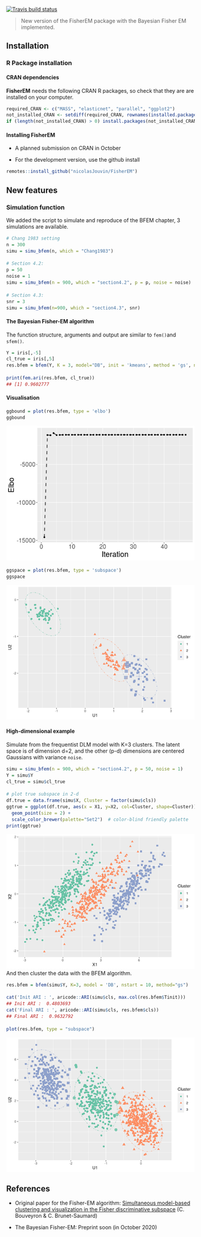 
<!-- badges: start -->

[![Travis build
status](https://travis-ci.com/nicolasJouvin/FisherEM.svg?branch=master)](https://travis-ci.com/nicolasJouvin/FisherEM)
<!-- badges: end -->

> New version of the FisherEM package with the Bayesian Fisher EM
> implemented.

<!-- Not math in github md files -->

<!-- ## The Bayesian Discriminative Latent Mixture model -->

<!-- \begin{align*} -->

<!--  \mu_k & \sim \mathcal{N}_d(0_d, \lambda I_d), \\ -->

<!--  x_i & \sim \sum_k \pi_k  \mathcal{N}_d(\mu_k, \Sigma_k), \\ -->

<!--  y_i \mid x_i, \epsilon_i & \sim \mathcal{N}_p(U x_i, U \Sigma_k U^\top). -->

<!-- \end{align*} -->

## Installation

### R Package installation

#### CRAN dependencies

**FisherEM** needs the following CRAN R packages, so check that they are
are installed on your computer.

``` r
required_CRAN <- c("MASS", "elasticnet", "parallel", "ggplot2")
not_installed_CRAN <- setdiff(required_CRAN, rownames(installed.packages()))
if (length(not_installed_CRAN) > 0) install.packages(not_installed_CRAN)
```

#### Installing FisherEM

  - A planned submission on CRAN in October

<!-- # ```{r package CRAN, eval = FALSE} -->

<!-- # install.packages("FisherEM") -->

<!-- # ``` -->

  - For the development version, use the github install

<!-- end list -->

``` r
remotes::install_github("nicolasJouvin/FisherEM")
```

<!-- - For a specific tagged release, use -->

<!-- ```{r package tag, eval = FALSE} -->

<!-- remotes::install_github("nicolasJouvin/FisherEM@tag_number") -->

<!-- ``` -->

## New features

### Simulation function

We added the script to simulate and reproduce of the BFEM chapter, 3
simulations are available.

``` r
# Chang 1983 setting
n = 300
simu = simu_bfem(n, which = "Chang1983")

# Section 4.2: 
p = 50
noise = 1
simu = simu_bfem(n = 900, which = "section4.2", p = p, noise = noise)

# Section 4.3: 
snr = 3
simu = simu_bfem(n=900, which = "section4.3", snr)
```

#### The Bayesian Fisher-EM algorithm

The function structure, arguments and output are similar to `fem()`and
`sfem()`.

``` r
Y = iris[,-5]
cl_true = iris[,5]
res.bfem = bfem(Y, K = 3, model="DB", init = 'kmeans', method = 'gs', nstart = 10)

print(fem.ari(res.bfem, cl_true))
## [1] 0.9602777
```

#### Visualisation

``` r
ggbound = plot(res.bfem, type = 'elbo')
ggbound
```

![](man/figures/bound-evolution-1.png)<!-- -->

``` r
ggspace = plot(res.bfem, type = 'subspace')
ggspace
```

![](man/figures/subspace-1.png)<!-- -->

#### High-dimensional example

Simulate from the frequentist DLM model with K=3 clusters. The latent
space is of dimension d=2, and the other (p-d) dimensions are centered
Gaussians with variance `noise`. <!-- \begin{align*} -->
<!--    \mu_k = 3 \; (0, k)^\top  & &  \Sigma_{k} = \begin{pmatrix} -->
<!--    1.5 & 0.75 \\ --> <!--    0.75 & 0.45 -->
<!--    \end{pmatrix} & & \pi = (0.4, 0.3, 0.3)^\top. -->
<!-- \end{align*} -->

``` r
simu = simu_bfem(n = 900, which = "section4.2", p = 50, noise = 1)
Y = simu$Y
cl_true = simu$cl_true

# plot true subspace in 2-d
df.true = data.frame(simu$X, Cluster = factor(simu$cls))
ggtrue = ggplot(df.true, aes(x = X1, y=X2, col=Cluster, shape=Cluster)) +
  geom_point(size = 2) +
  scale_color_brewer(palette="Set2")  # color-blind friendly palette
print(ggtrue)
```

![](man/figures/example-section4.2-1.png)<!-- --> And then cluster the
data with the BFEM algorithm.

``` r
res.bfem = bfem(simu$Y, K=3, model = 'DB', nstart = 10, method="gs")

cat('Init ARI : ', aricode::ARI(simu$cls, max.col(res.bfem$Tinit)))
## Init ARI :  0.4803693
cat('Final ARI : ', aricode::ARI(simu$cls, res.bfem$cls))
## Final ARI :  0.9632792

plot(res.bfem, type = "subspace")
```

![](man/figures/bfem-section4.2-1.png)<!-- -->

## References

  - Original paper for the Fisher-EM algorithm: [Simultaneous
    model-based clustering and visualization in the Fisher
    discriminative
    subspace](https://hal-paris1.archives-ouvertes.fr/hal-00492406v4/document)
    (C. Bouveyron & C. Brunet-Saumard)

  - The Bayesian Fisher-EM: Preprint soon (in October 2020)
